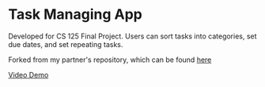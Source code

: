 # Task Managing App

Developed for CS 125 Final Project. Users can sort tasks into categories, set due dates, and set repeating tasks.

Forked from my partner's repository, which can be found [here](https://github.com/JustinK6/task-managing-app)

[Video Demo](https://www.youtube.com/watch?v=kLQ0ZFfU9yQ&feature=youtu.be)
